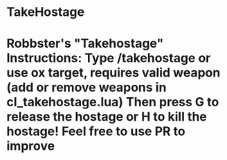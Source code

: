 # TakeHostage
 # Robbster's "Takehostage"  Instructions: Type /takehostage or use ox target, requires valid weapon (add or remove weapons in cl_takehostage.lua) Then press G to release the hostage or H to kill the hostage!  Feel free to use PR to improve
